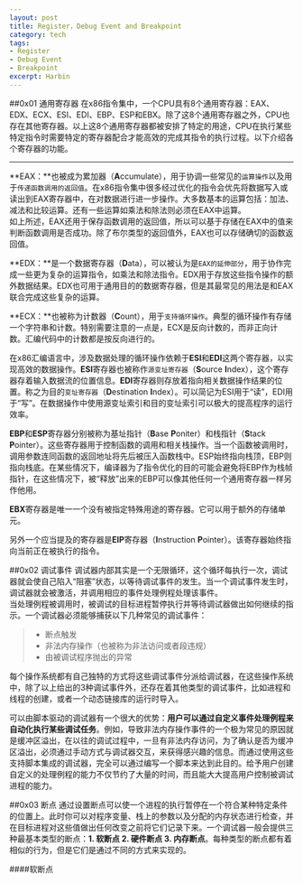 ```yaml
---
layout: post
title: Register，Debug Event and Breakpoint
category: tech
tags: 
- Register
- Debug Event 
- Breakpoint
excerpt: Harbin
---
```


##0x01 通用寄存器
在x86指令集中，一个CPU具有8个通用寄存器：EAX、EDX、ECX、ESI、EDI、EBP、ESP和EBX。除了这8个通用寄存器之外，CPU也存在其他寄存器。以上这8个通用寄存器都被安排了特定的用途，CPU在执行某些特定指令时需要特定的寄存器配合才能高效的完成其指令的执行过程。以下介绍各个寄存器的功能。

* * * *    
**EAX：**也被成为累加器（**A**ccumulate），用于协调一些常见的`运算操作`以及用于`传递函数调用的返回值`。在x86指令集中很多经过优化的指令会优先将数据写入或读出到EAX寄存器中，在对数据进行进一步操作。大多数基本的运算包括：加法、减法和比较运算。还有一些运算如乘法和除法则必须在EAX中运算。    
如上所述，EAX还用于保存函数调用的返回值，所以可以基于存储在EAX中的值来判断函数调用是否成功。除了布尔类型的返回值外，EAX也可以存储确切的函数返回值。
    
**EDX：**是一个数据寄存器（**D**ata），可以被认为是`EAX的延伸部分`，用于协作完成一些更为复杂的运算指令，如乘法和除法指令。EDX用于存放这些指令操作的额外数据结果。EDX也可用于通用目的的数据寄存器，但是其最常见的用法是和EAX联合完成这些复杂的运算。 
   
**ECX：**也被称为计数器（**C**ount），用于`支持循环操作`。典型的循环操作有存储一个字符串和计数。特别需要注意的一点是，ECX是反向计数的，而非正向计数。汇编代码中的计数都是按反向进行的。    

在x86汇编语言中，涉及数据处理的循环操作依赖于**ESI**和**EDI**这两个寄存器，以实现高效的数据操作。**ESI**寄存器也被称作`源变址寄存器`（**S**ource **I**ndex），这个寄存器存着输入数据流的位置信息。**EDI**寄存器则存放着指向相关数据操作结果的位置。称之为目的`变址寄存器`（**D**estination **I**ndex）。可以简记为ESI用于“读”，EDI用于“写”。在数据操作中使用源变址索引和目的变址索引可以极大的提高程序的运行效率。    

**EBP**和**ESP**寄存器分别被称为基址指针（**B**ase **P**oniter）和栈指针（**S**tack **P**ointer）。这些寄存器用于控制函数的调用和相关栈操作。当一个函数被调用时，调用参数连同函数的返回地址将先后被压入函数栈中。ESP始终指向栈顶，EBP则指向栈底。在某些情况下，编译器为了指令优化的目的可能会避免将EBP作为栈帧指针，在这些情况下，被“释放”出来的EBP可以像其他任何一个通用寄存器一样另作他用。    

**EBX**寄存器是唯一一个没有被指定特殊用途的寄存器。它可以用于额外的存储单元。    

另外一个应当提及的寄存器是**EIP**寄存器（**I**nstruction **P**ointer）。该寄存器始终指向当前正在被执行的指令。    

##0x02 调试事件
调试器内部其实是一个无限循环，这个循环每执行一次，调试器就会使自己陷入“阻塞”状态，以等待调试事件的发生。当一个调试事件发生时，调试器就会被激活，并调用相应的事件处理例程处理该事件。    
当处理例程被调用时，被调试的目标进程暂停执行并等待调试器做出如何继续的指示。一个调试器必须能够捕获以下几种常见的调试事件：    
>* 断点触发    
>* 非法内存操作（也被称为非法访问或者段违规）    
>* 由被调试程序抛出的异常    

每个操作系统都有自己独特的方式将这些调试事件分派给调试器，在这些操作系统中，除了以上给出的3种调试事件外，还存在着其他类型的调试事件，比如进程和线程的创建，或者一个动态链接库的运行时导入。    

可以由脚本驱动的调试器有一个很大的优势：**用户可以通过自定义事件处理例程来自动化执行某些调试任务**。例如，导致非法内存操作事件的一个极为常见的原因就是缓冲区溢出，在以往的调试过程中，一旦有非法内存访问，为了确认是否为缓冲区溢出，必须通过手动方式与调试器交互，来获得感兴趣的信息。而通过使用这些支持脚本集成的调试器，完全可以通过编写一个脚本来达到此目的。给予用户创建自定义的处理例程的能力不仅节约了大量的时间，而且能大大提高用户控制被调试进程的能力。    

##0x03 断点
通过设置断点可以使一个进程的执行暂停在一个符合某种特定条件的位置上。此时你可以对程序变量、栈上的参数以及分配的内存状态进行检查，并在目标进程对这些值做出任何改变之前将它们记录下来。一个调试器一般会提供三种最基本类型的断点：**1. 软断点 2. 硬件断点 3. 内存断点**。每种类型的断点都有着相似的行为，但是它们是通过不同的方式来实现的。    

####软断点
